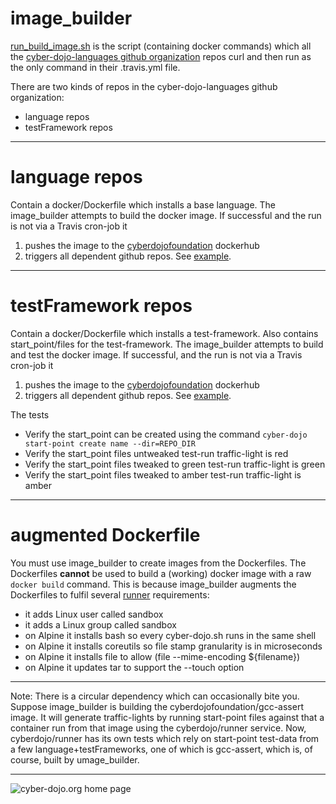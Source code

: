 # image_builder

[run_build_image.sh](https://github.com/cyber-dojo-languages/image_builder/blob/master/run_build_image.sh)
is the script (containing docker commands) which all the
[cyber-dojo-languages github organization](https://github.com/cyber-dojo-languages)
repos curl and then run as the only command in their .travis.yml file.

There are two kinds of repos in the cyber-dojo-languages github organization:
- language repos
- testFramework repos

- - - -

# language repos
Contain a docker/Dockerfile which installs a base language.
The image_builder attempts to build the docker image.
If successful and the run is not via a Travis cron-job it
1. pushes the image to the
[cyberdojofoundation](https://hub.docker.com/u/cyberdojofoundation/)
dockerhub
2. triggers all dependent github repos.
See [example](https://github.com/cyber-dojo-languages/python).

- - - -

# testFramework repos
Contain a docker/Dockerfile which installs a test-framework.
Also contains start_point/files for the test-framework.
The image_builder attempts to build and test the docker image.
If successful, and the run is not via a Travis cron-job it
1. pushes the image to the
[cyberdojofoundation](https://hub.docker.com/u/cyberdojofoundation/)
dockerhub
2. triggers all dependent github repos.
See [example](https://github.com/cyber-dojo-languages/python-pytest).

The tests
- Verify the start_point can be created using the command `cyber-dojo start-point create name --dir=REPO_DIR`
- Verify the start_point files untweaked test-run traffic-light is red
- Verify the start_point files tweaked to green test-run traffic-light is green
- Verify the start_point files tweaked to amber test-run traffic-light is amber

- - - -

# augmented Dockerfile
You must use image_builder to create images from the Dockerfiles.
The Dockerfiles **cannot** be used to build a (working) docker image with a
raw `docker build` command. This is because image_builder augments the
Dockerfiles to fulfil several [runner](https://github.com/cyber-dojo/runner-stateless)
requirements:
- it adds Linux user called sandbox
- it adds a Linux group called sandbox
- on Alpine it installs bash so every cyber-dojo.sh runs in the same shell
- on Alpine it installs coreutils so file stamp granularity is in microseconds
- on Alpine it installs file to allow (file --mime-encoding ${filename})
- on Alpine it updates tar to support the --touch option

- - - -

Note: There is a circular dependency which can occasionally bite you.
Suppose image_builder is building the cyberdojofoundation/gcc-assert image.
It will generate traffic-lights by running start-point files against
that a container run from that image using the cyberdojo/runner service.
Now, cyberdojo/runner has its own tests which rely on start-point test-data
from a few language+testFrameworks, one of which is gcc-assert, which is,
of course, built by umage_builder.

- - - -

![cyber-dojo.org home page](https://github.com/cyber-dojo/cyber-dojo/blob/master/shared/home_page_snaphot.png)
